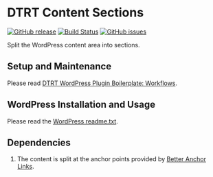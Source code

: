 # DTRT Content Sections

[![GitHub release](https://img.shields.io/github/release/dotherightthing/wpdtrt-contentsections.svg)](https://github.com/dotherightthing/wpdtrt-contentsections/releases) [![Build Status](https://travis-ci.org/dotherightthing/wpdtrt-contentsections.svg?branch=master)](https://travis-ci.org/dotherightthing/wpdtrt-contentsections) [![GitHub issues](https://img.shields.io/github/issues/dotherightthing/wpdtrt-contentsections.svg)](https://github.com/dotherightthing/wpdtrt-contentsections/issues)

Split the WordPress content area into sections.

## Setup and Maintenance

Please read [DTRT WordPress Plugin Boilerplate: Workflows](https://github.com/dotherightthing/wpdtrt-plugin-boilerplate/wiki/Workflows).

## WordPress Installation and Usage

Please read the [WordPress readme.txt](readme.txt).

## Dependencies

1. The content is split at the anchor points provided by [Better Anchor Links](https://wordpress.org/plugins/better-anchor-links/).

